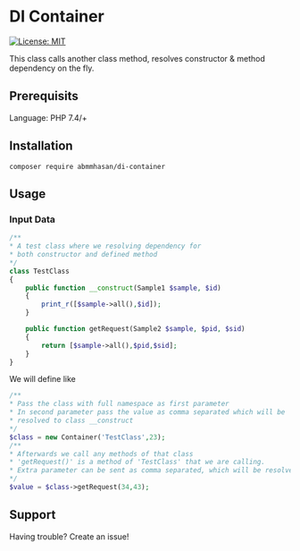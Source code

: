 # DI Container

[![License: MIT](https://img.shields.io/badge/License-MIT-green.svg)](https://opensource.org/licenses/MIT)


This class calls another class method, resolves constructor & method dependency on the fly.


## Prerequisits

Language: PHP 7.4/+

## Installation

```
composer require abmmhasan/di-container
```

## Usage

### Input Data

```php
/**
* A test class where we resolving dependency for
* both constructor and defined method
*/
class TestClass
{
    public function __construct(Sample1 $sample, $id)
    {
        print_r([$sample->all(),$id]);
    }

    public function getRequest(Sample2 $sample, $pid, $sid)
    {
        return [$sample->all(),$pid,$sid];
    }
}
```

We will define like
```php
/**
* Pass the class with full namespace as first parameter
* In second parameter pass the value as comma separated which will be
* resolved to class __construct
*/
$class = new Container('TestClass',23);
/**
* Afterwards we call any methods of that class
* 'getRequest()' is a method of 'TestClass' that we are calling.
* Extra parameter can be sent as comma separated, which will be resolved to given method
*/
$value = $class->getRequest(34,43);
```

## Support

Having trouble? Create an issue!
